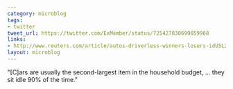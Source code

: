 ```yaml
---
category: microblog
tags:
- twitter
tweet_url: https://twitter.com/ExMember/status/725427030699859968
links:
- http://www.reuters.com/article/autos-driverless-winners-losers-idUSL2N17M0DO
layout: microblog
---
```

"[C]ars are usually the second-largest item in the household budget, … they sit idle 90% of the time."
